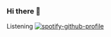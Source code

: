 ### Hi there 👋

<!--
**Emmanuelmak1/Emmanuelmak1** is a ✨ _special_ ✨ repository because its `README.md` (this file) appears on your GitHub profile.

Here are some ideas to get you started:

- 🔭 I’m currently working on ... Web Services 
- 🌱 I’m currently learning ... Restful
- 👯 I’m looking to collaborate on ... Open source
- 🤔 I’m looking for help with ...
- 💬 Ask me about ...
- 📫 How to reach me: ...
- 😄 Pronouns: ...
- ⚡ Fun fact: ...
-->
Listening 
[![spotify-github-profile](https://spotify-github-profile.vercel.app/api/view?uid=312aza77jilyb4rwpmsfcptqxu2i&cover_image=true&theme=default&show_offline=true&background_color=121212&interchange=false)](https://spotify-github-profile.vercel.app/api/view?uid=312aza77jilyb4rwpmsfcptqxu2i&redirect=true)
